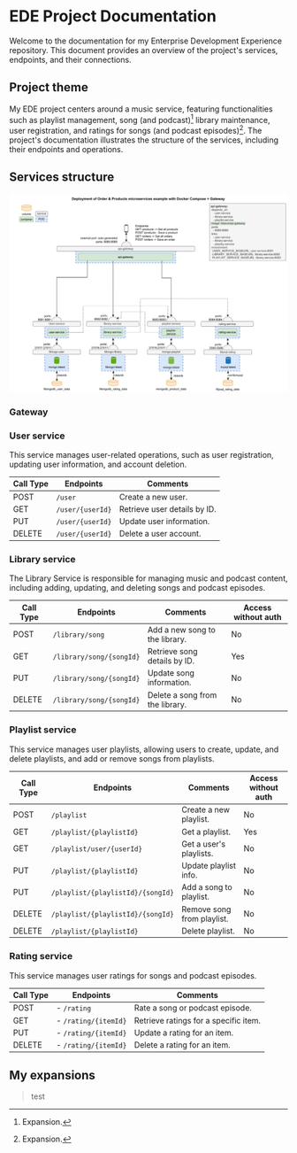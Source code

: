 # EDE Project Documentation

Welcome to the documentation for my Enterprise Development Experience repository. This document provides an overview of the project's services, endpoints, and their connections.

## Project theme

My EDE project centers around a music service, featuring functionalities such as playlist management, song (and podcast)[^1] library maintenance, user registration, and ratings for songs (and podcast episodes)[^1]. The project's documentation illustrates the structure of the services, including their endpoints and operations.

[^1]: Expansion.
## Services structure

![Project diagram](projectDiagram.png)

### Gateway

### User service

This service manages user-related operations, such as user registration, updating user information, and account deletion.

| Call Type | Endpoints        | Comments                     |
| --------- | ---------------- | ---------------------------- |
| POST      | `/user`          | Create a new user.           |
| GET       | `/user/{userId}` | Retrieve user details by ID. |
| PUT       | `/user/{userId}` | Update user information.     |
| DELETE    | `/user/{userId}` | Delete a user account.       |

### Library service

The Library Service is responsible for managing music and podcast content, including adding, updating, and deleting songs and podcast episodes.

| Call Type | Endpoints                       | Comments                                   | Access without auth |
| --------- | ------------------------------- | ------------------------------------------ | ------------------- |
| POST      | `/library/song`                 | Add a new song to the library.             | No |
| GET       | `/library/song/{songId}`        | Retrieve song details by ID.               | Yes |
| PUT       | `/library/song/{songId}`        | Update song information.                   | No |
| DELETE    | `/library/song/{songId}`        | Delete a song from the library.            | No |
[//]: # (
| POST      | `/library/podcasts`             | Add a new podcast episode to the library.  | No |
| GET       | `/library/podcasts/{podcastId}` | Retrieve podcast episode details by ID.    | No |
| PUT       | `/library/podcasts/{podcastId}` | Update podcast episode information.        | No |
| DELETE    | `/library/podcasts/{podcastId}` | Delete a podcast episode from the library. | No |)

### Playlist service

This service manages user playlists, allowing users to create, update, and delete playlists, and add or remove songs from playlists.

| Call Type | Endpoints                         | Comments                   | Access without auth |
| --------- | --------------------------------- | -------------------------- | ------------------- |
| POST      | `/playlist`                       | Create a new playlist.     | No |
| GET       | `/playlist/{playlistId}`          | Get a playlist.            | Yes |
| GET       | `/playlist/user/{userId}`         | Get a user's playlists.    | No |
| PUT       | `/playlist/{playlistId}`          | Update playlist info.      | No |
| PUT       | `/playlist/{playlistId}/{songId}` | Add a song to playlist.    | No |
| DELETE    | `/playlist/{playlistId}/{songId}` | Remove song from playlist. | No |
| DELETE    | `/playlist/{playlistId}`          | Delete playlist.           | No |

### Rating service

This service manages user ratings for songs and podcast episodes.

| Call Type | Endpoints          | Comments                              |
| --------- | ------------------ | ------------------------------------- |
| POST      | - `/rating`        | Rate a song or podcast episode.       |
| GET       | - `/rating/{itemId}` | Retrieve ratings for a specific item. |
| PUT       | - `/rating/{itemId}` | Update a rating for an item.          |
| DELETE    | - `/rating/{itemId}` | Delete a rating for an item.          |

## My expansions
> test
